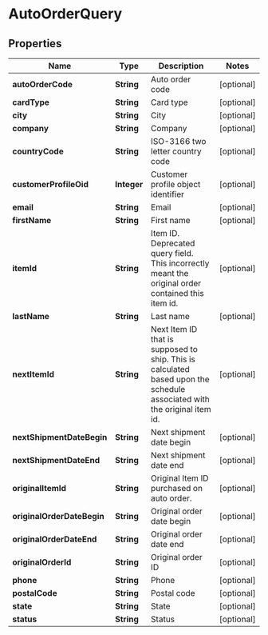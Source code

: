 
# AutoOrderQuery

## Properties
Name | Type | Description | Notes
------------ | ------------- | ------------- | -------------
**autoOrderCode** | **String** | Auto order code |  [optional]
**cardType** | **String** | Card type |  [optional]
**city** | **String** | City |  [optional]
**company** | **String** | Company |  [optional]
**countryCode** | **String** | ISO-3166 two letter country code |  [optional]
**customerProfileOid** | **Integer** | Customer profile object identifier |  [optional]
**email** | **String** | Email |  [optional]
**firstName** | **String** | First name |  [optional]
**itemId** | **String** | Item ID.  Deprecated query field.  This incorrectly meant the original order contained this item id. |  [optional]
**lastName** | **String** | Last name |  [optional]
**nextItemId** | **String** | Next Item ID that is supposed to ship.  This is calculated based upon the schedule associated with the original item id. |  [optional]
**nextShipmentDateBegin** | **String** | Next shipment date begin |  [optional]
**nextShipmentDateEnd** | **String** | Next shipment date end |  [optional]
**originalItemId** | **String** | Original Item ID purchased on auto order. |  [optional]
**originalOrderDateBegin** | **String** | Original order date begin |  [optional]
**originalOrderDateEnd** | **String** | Original order date end |  [optional]
**originalOrderId** | **String** | Original order ID |  [optional]
**phone** | **String** | Phone |  [optional]
**postalCode** | **String** | Postal code |  [optional]
**state** | **String** | State |  [optional]
**status** | **String** | Status |  [optional]



